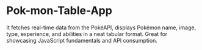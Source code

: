 # Pok-mon-Table-App
It fetches real-time data from the PokéAPI, displays Pokémon name, image, type, experience, and abilities in a neat tabular format. Great for showcasing JavaScript fundamentals and API consumption.
